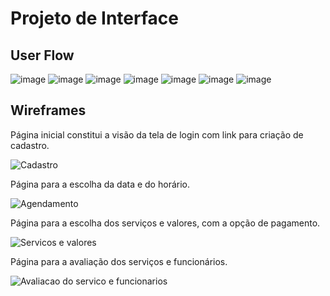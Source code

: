 
# Projeto de Interface

## User Flow

![image](https://github.com/user-attachments/assets/9da27e6c-0a09-41ee-81df-8602ee567624)
![image](https://github.com/user-attachments/assets/23b9d0df-1f4a-4ffd-9c0c-997a0ece6b47)
![image](https://github.com/user-attachments/assets/4a8b320f-4b5a-4867-9ced-507bd69636ce)
![image](https://github.com/user-attachments/assets/cdc7ee8a-45da-40cf-9eeb-915b562f74a0)
![image](https://github.com/user-attachments/assets/708f7994-8038-4403-a1d9-cbb9ff7bf55c)
![image](https://github.com/user-attachments/assets/1038fdb0-a606-4061-b4a5-ac722570112f)
![image](https://github.com/user-attachments/assets/d67f7198-be5e-4d72-ac26-3d47e597ee2a)


## Wireframes

Página inicial constitui a visão da tela de login com link para criação de cadastro.

![Cadastro](https://github.com/user-attachments/assets/4b926fd1-7d18-4f49-9476-b6663b413e18)

Página para a escolha da data e do horário.

![Agendamento](https://github.com/user-attachments/assets/9411cc21-d0e4-4bb7-a58e-8c879529d74f)

Página para a escolha dos serviços e valores, com a opção de pagamento.

![Servicos e valores](https://github.com/user-attachments/assets/d45c849c-f34a-4e44-9da8-1e321097c099)

Página para a avaliação dos serviços e funcionários.

![Avaliacao do servico e funcionarios](https://github.com/user-attachments/assets/146e174f-e10e-42dd-8620-1ced5fd8e1bf)
